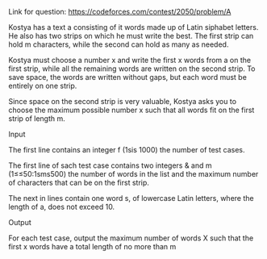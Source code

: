 Link for question:
https://codeforces.com/contest/2050/problem/A

Kostya has a text a consisting of it words made up of Latin siphabet letters. He also has two strips on which he must write the best. The first strip can hold m characters, while the second can hold as many as needed.

Kostya must choose a number x and write the first x words from a on the first strip, while all the remaining words are written on the second strip. To save space, the words are written without gaps, but each word must be entirely on one strip.

Since space on the second strip is very valuable, Kostya asks you to choose the maximum possible number x such that all words fit on the first strip of length m.

Input

The first line contains an integer f (1sis 1000) the number of test cases.

The first line of sach test case contains two integers & and m (1≤≤50:1sms500) the number of words in the list and the maximum number of characters that can be on the first strip.

The next in lines contain one word s, of lowercase Latin letters, where the length of a, does not exceed 10.

Output

For each test case, output the maximum number of words X such that the first x words have a total length of no more than m